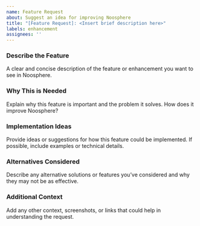```yaml
---
name: Feature Request
about: Suggest an idea for improving Noosphere
title: "[Feature Request]: <Insert brief description here>"
labels: enhancement
assignees: ''
---
```


### Describe the Feature
A clear and concise description of the feature or enhancement you want to see in Noosphere.

### Why This is Needed
Explain why this feature is important and the problem it solves. How does it improve Noosphere?

### Implementation Ideas
Provide ideas or suggestions for how this feature could be implemented. If possible, include examples or technical details.

### Alternatives Considered
Describe any alternative solutions or features you’ve considered and why they may not be as effective.

### Additional Context
Add any other context, screenshots, or links that could help in understanding the request.

